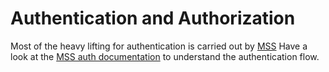 # Authentication and Authorization

Most of the heavy lifting for authentication is carried out by [MSS](https://bitbucket.org/qtlteam/tergite-mss)
Have a look at the [MSS auth documentation](https://bitbucket.org/qtlteam/tergite-mss/src/main/docs/auth.md)
to understand the authentication flow.